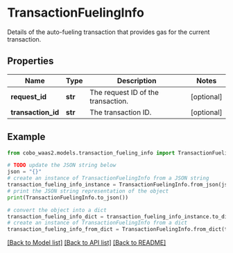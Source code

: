# TransactionFuelingInfo

Details of the auto-fueling transaction that provides gas for the current transaction.

## Properties

Name | Type | Description | Notes
------------ | ------------- | ------------- | -------------
**request_id** | **str** | The request ID of the transaction. | [optional] 
**transaction_id** | **str** | The transaction ID. | [optional] 

## Example

```python
from cobo_waas2.models.transaction_fueling_info import TransactionFuelingInfo

# TODO update the JSON string below
json = "{}"
# create an instance of TransactionFuelingInfo from a JSON string
transaction_fueling_info_instance = TransactionFuelingInfo.from_json(json)
# print the JSON string representation of the object
print(TransactionFuelingInfo.to_json())

# convert the object into a dict
transaction_fueling_info_dict = transaction_fueling_info_instance.to_dict()
# create an instance of TransactionFuelingInfo from a dict
transaction_fueling_info_from_dict = TransactionFuelingInfo.from_dict(transaction_fueling_info_dict)
```
[[Back to Model list]](../README.md#documentation-for-models) [[Back to API list]](../README.md#documentation-for-api-endpoints) [[Back to README]](../README.md)


